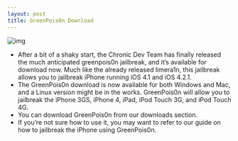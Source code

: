 ```yaml
---
layout: post
title: GreenPois0n Download
---
```

![img](http://media.idownloadblog.com/wp-content/uploads/2010/10/greenpois0n_released1.jpeg)
* After a bit of a shaky start, the Chronic Dev Team has finally released the much anticipated greenpois0n jailbreak, and it’s available for download now. Much like the already released limera1n, this jailbreak allows you to jailbreak iPhone running iOS 4.1 and iOS 4.2.1.
* The GreenPois0n download is now available for both Windows and Mac, and a Linux version might be in the works. GreenPois0n will allow you to jailbreak the iPhone 3GS, iPhone 4, iPad, iPod Touch 3G, and iPod Touch 4G.
* You can download GreenPois0n from our downloads section.
* If you’re not sure how to use it, you may want to refer to our guide on how to jailbreak the iPhone using GreenPois0n.

